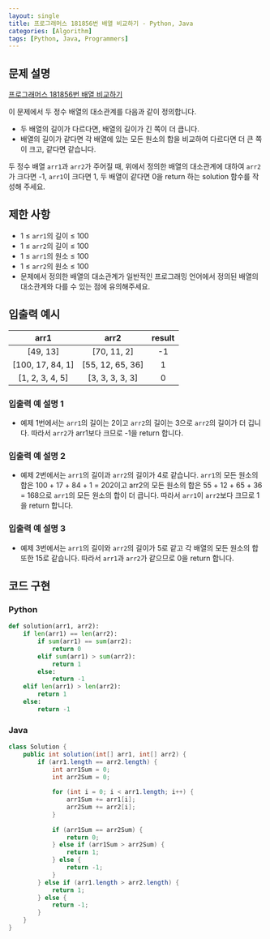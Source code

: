 ```yaml
---
layout: single
title: 프로그래머스 181856번 배열 비교하기 - Python, Java
categories: [Algorithm]
tags: [Python, Java, Programmers]
---
```


## 문제 설명
[프로그래머스 181856번 배열 비교하기](https://school.programmers.co.kr/learn/courses/30/lessons/181856)

이 문제에서 두 정수 배열의 대소관계를 다음과 같이 정의합니다.

* 두 배열의 길이가 다르다면, 배열의 길이가 긴 쪽이 더 큽니다.
* 배열의 길이가 같다면 각 배열에 있는 모든 원소의 합을 비교하여 다르다면 더 큰 쪽이 크고, 같다면 같습니다.

두 정수 배열 `arr1`과 `arr2`가 주어질 때, 위에서 정의한 배열의 대소관계에 대하여 `arr2`가 크다면 -1, `arr1`이 크다면 1, 두 배열이 같다면 0을 return 하는 solution 함수를 작성해 주세요.

## 제한 사항

* 1 ≤ `arr1`의 길이 ≤ 100
* 1 ≤ `arr2`의 길이 ≤ 100
* 1 ≤ `arr1`의 원소 ≤ 100
* 1 ≤ `arr2`의 원소 ≤ 100
* 문제에서 정의한 배열의 대소관계가 일반적인 프로그래밍 언어에서 정의된 배열의 대소관계와 다를 수 있는 점에 유의해주세요.

## 입출력 예시

|        arr1        |        arr2        | result |
|:------------------:|:------------------:|:------:|
|     \[49, 13\]     |   \[70, 11, 2\]    |   -1   |
| \[100, 17, 84, 1\] | \[55, 12, 65, 36\] |   1    |
| \[1, 2, 3, 4, 5\]  | \[3, 3, 3, 3, 3\]  |   0    |

### 입출력 예 설명 1

* 예제 1번에서는 `arr1`의 길이는 2이고 `arr2`의 길이는 3으로 `arr2`의 길이가 더 깁니다. 따라서 `arr2`가 arr1보다 크므로 -1을 return 합니다.

### 입출력 예 설명 2

* 예제 2번에서는 `arr1`의 길이과 `arr2`의 길이가 4로 같습니다. `arr1`의 모든 원소의 합은 100 + 17 + 84 + 1 = 202이고 arr2의 모든 원소의 합은 55 + 12 + 65 + 36 = 168으로 `arr1`의 모든 원소의 합이 더 큽니다. 따라서 `arr1`이 `arr2`보다 크므로 1을 return 합니다.

### 입출력 예 설명 3

* 예제 3번에서는 `arr1`의 길이와 `arr2`의 길이가 5로 같고 각 배열의 모든 원소의 합 또한 15로 같습니다. 따라서 `arr1`과 `arr2`가 같으므로 0을 return 합니다.

## 코드 구현

### Python

```python
def solution(arr1, arr2):
    if len(arr1) == len(arr2):
        if sum(arr1) == sum(arr2):
            return 0
        elif sum(arr1) > sum(arr2):
            return 1
        else:
            return -1
    elif len(arr1) > len(arr2):
        return 1
    else:
        return -1
```

### Java

```java
class Solution {
    public int solution(int[] arr1, int[] arr2) {
        if (arr1.length == arr2.length) {
            int arr1Sum = 0;
            int arr2Sum = 0;
            
            for (int i = 0; i < arr1.length; i++) {
                arr1Sum += arr1[i];
                arr2Sum += arr2[i];
            }
            
            if (arr1Sum == arr2Sum) {
                return 0;
            } else if (arr1Sum > arr2Sum) {
                return 1;
            } else {
                return -1;
            }
        } else if (arr1.length > arr2.length) {
            return 1;
        } else {
            return -1;
        }
    }
}
```
